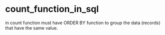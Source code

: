 # count_function_in_sql

in count function must have ORDER BY function to group the data (records) that have the same value.
